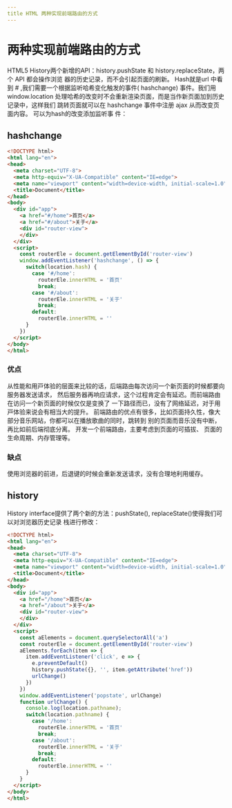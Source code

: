 ```yaml
---
title HTML 两种实现前端路由的⽅式
---
```


# 两种实现前端路由的⽅式

HTML5 History两个新增的API：history.pushState 和 history.replaceState，两个 API 都会操作浏览
器的历史记录，⽽不会引起⻚⾯的刷新。
Hash就是url 中看到 # ,我们需要⼀个根据监听哈希变化触发的事件( hashchange) 事件。我们⽤
window.location 处理哈希的改变时不会重新渲染⻚⾯，⽽是当作新⻚⾯加到历史记录中，这样我们
跳转⻚⾯就可以在 hashchange 事件中注册 ajax 从⽽改变⻚⾯内容。 可以为hash的改变添加监听事
件：

## hashchange
```html
<!DOCTYPE html>
<html lang="en">
<head>
  <meta charset="UTF-8">
  <meta http-equiv="X-UA-Compatible" content="IE=edge">
  <meta name="viewport" content="width=device-width, initial-scale=1.0">
  <title>Document</title>
</head>
<body>
  <div id="app">
    <a href="#/home">首页</a>
    <a href="#/about">关于</a>
    <div id="router-view">
    </div>
  </div>
  <script>
    const routerEle = document.getElementById('router-view')
    window.addEventListener('hashchange', () => {
      switch(location.hash) {
        case '#/home':
          routerEle.innerHTML = '首页'
          break;
        case '#/about':
          routerEle.innerHTML = '关于'
          break;
        default:
          routerEle.innerHTML = ''
      }
    })
  </script>
</body>
</html>
```

### 优点
从性能和⽤⼾体验的层⾯来⽐较的话，后端路由每次访问⼀个新⻚⾯的时候都要向服务器发送请求，
然后服务器再响应请求，这个过程肯定会有延迟。⽽前端路由在访问⼀个新⻚⾯的时候仅仅是变换了
⼀下路径⽽已，没有了⽹络延迟，对于⽤⼾体验来说会有相当⼤的提升。
前端路由的优点有很多，⽐如⻚⾯持久性，像⼤部分⾳乐⽹站，你都可以在播放歌曲的同时，跳转到
别的⻚⾯⽽⾳乐没有中断，再⽐如前后端彻底分离。 开发⼀个前端路由，主要考虑到⻚⾯的可插拔、
⻚⾯的⽣命周期、内存管理等。
### 缺点
使⽤浏览器的前进，后退键的时候会重新发送请求，没有合理地利⽤缓存。

## history
History interface提供了两个新的⽅法：pushState(), replaceState()使得我们可以对浏览器历史记录
栈进⾏修改：
```html
<!DOCTYPE html>
<html lang="en">
<head>
  <meta charset="UTF-8">
  <meta http-equiv="X-UA-Compatible" content="IE=edge">
  <meta name="viewport" content="width=device-width, initial-scale=1.0">
  <title>Document</title>
</head>
<body>
  <div id="app">
    <a href="/home">首页</a>
    <a href="/about">关于</a>
    <div id="router-view">
    </div>
  </div>
  <script>
    const aElements = document.querySelectorAll('a')
    const routerEle = document.getElementById('router-view')
    aElements.forEach(item => {
      item.addEventListener('click', e => {
        e.preventDefault()
        history.pushState({}, '', item.getAttribute('href'))
        urlChange()
      })
    })
    window.addEventListener('popstate', urlChange)
    function urlChange() {
      console.log(location.pathname);
      switch(location.pathname) {
        case '/home':
          routerEle.innerHTML = '首页'
          break;
        case '/about':
          routerEle.innerHTML = '关于'
          break;
        default:
          routerEle.innerHTML = ''
      }
    }
  </script>
</body>
</html>
```



